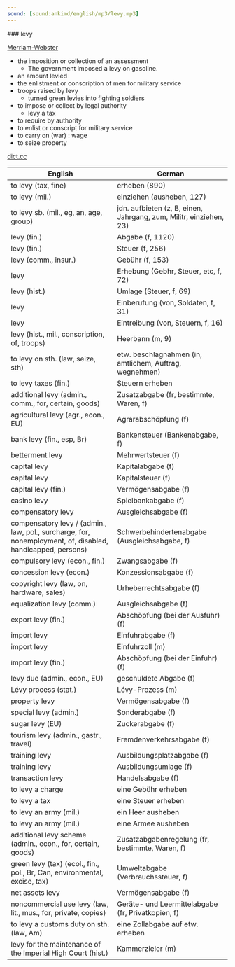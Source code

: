 ```yaml
---
sound: [sound:ankimd/english/mp3/levy.mp3]
---
```


\### levy

[Merriam-Webster](https://www.merriam-webster.com/dictionary/levy)

- the imposition or collection of an assessment
    - The government imposed a levy on gasoline.
- an amount levied
- the enlistment or conscription of men for military service
- troops raised by levy
    - turned green levies into fighting soldiers
- to impose or collect by legal authority
    - levy a tax
- to require by authority
- to enlist or conscript for military service
- to carry on (war) : wage
- to seize property

[dict.cc](https://www.dict.cc/levy)

| English        | German       |
| -------------- | ------------ |
| to levy (tax, fine) | erheben (890) |
| to levy (mil.) | einziehen (ausheben, 127) |
| to levy sb. (mil., eg, an, age, group) | jdn. aufbieten (z, B, einen, Jahrgang, zum, Militr, einziehen, 23) |
| levy (fin.) | Abgabe (f, 1120) |
| levy (fin.) | Steuer (f, 256) |
| levy (comm., insur.) | Gebühr (f, 153) |
| levy | Erhebung (Gebhr, Steuer, etc, f, 72) |
| levy (hist.) | Umlage (Steuer, f, 69) |
| levy | Einberufung (von, Soldaten, f, 31) |
| levy | Eintreibung (von, Steuern, f, 16) |
| levy (hist., mil., conscription, of, troops) | Heerbann (m, 9) |
| to levy on sth. (law, seize, sth) | etw. beschlagnahmen (in, amtlichem, Auftrag, wegnehmen) |
| to levy taxes (fin.) | Steuern erheben |
| additional levy (admin., comm., for, certain, goods) | Zusatzabgabe (fr, bestimmte, Waren, f) |
| agricultural levy (agr., econ., EU) | Agrarabschöpfung (f) |
| bank levy (fin., esp, Br) | Bankensteuer (Bankenabgabe, f) |
| betterment levy | Mehrwertsteuer (f) |
| capital levy | Kapitalabgabe (f) |
| capital levy | Kapitalsteuer (f) |
| capital levy (fin.) | Vermögensabgabe (f) |
| casino levy | Spielbankabgabe (f) |
| compensatory levy | Ausgleichsabgabe (f) |
| compensatory levy / (admin., law, pol., surcharge, for, nonemployment, of, disabled, handicapped, persons) | Schwerbehindertenabgabe (Ausgleichsabgabe, f) |
| compulsory levy (econ., fin.) | Zwangsabgabe (f) |
| concession levy (econ.) | Konzessionsabgabe (f) |
| copyright levy (law, on, hardware, sales) | Urheberrechtsabgabe (f) |
| equalization levy (comm.) | Ausgleichsabgabe (f) |
| export levy (fin.) | Abschöpfung (bei der Ausfuhr) (f) |
| import levy | Einfuhrabgabe (f) |
| import levy | Einfuhrzoll (m) |
| import levy (fin.) | Abschöpfung (bei der Einfuhr) (f) |
| levy due (admin., econ., EU) | geschuldete Abgabe (f) |
| Lévy process (stat.) | Lévy-Prozess (m) |
| property levy | Vermögensabgabe (f) |
| special levy (admin.) | Sonderabgabe (f) |
| sugar levy (EU) | Zuckerabgabe (f) |
| tourism levy (admin., gastr., travel) | Fremdenverkehrsabgabe (f) |
| training levy | Ausbildungsplatzabgabe (f) |
| training levy | Ausbildungsumlage (f) |
| transaction levy | Handelsabgabe (f) |
| to levy a charge | eine Gebühr erheben |
| to levy a tax | eine Steuer erheben |
| to levy an army (mil.) | ein Heer ausheben |
| to levy an army (mil.) | eine Armee ausheben |
| additional levy scheme (admin., econ., for, certain, goods) | Zusatzabgabenregelung (fr, bestimmte, Waren, f) |
| green levy (tax) (ecol., fin., pol., Br, Can, environmental, excise, tax) | Umweltabgabe (Verbrauchssteuer, f) |
| net assets levy | Vermögensabgabe (f) |
| noncommercial use levy (law, lit., mus., for, private, copies) | Geräte- und Leermittelabgabe (fr, Privatkopien, f) |
| to levy a customs duty on sth. (law, Am) | eine Zollabgabe auf etw. erheben |
| levy for the maintenance of the Imperial High Court (hist.) | Kammerzieler (m) |
